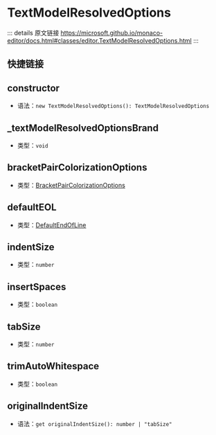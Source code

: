 # TextModelResolvedOptions

<backTop />
        
::: details 原文链接
https://microsoft.github.io/monaco-editor/docs.html#classes/editor.TextModelResolvedOptions.html
:::

## 快捷链接
<script setup>
    const data = [
  { icon: "C", link: "constructor" },
  {
    icon: "P",
    title: "_textModelResolvedOptionsBrand",
    link: "textModelResolvedOptionsBrand",
  },
  { icon: "P", link: "bracketPairColorizationOptions" },
  { icon: "P", link: "defaultEOL" },
  { icon: "P", link: "indentSize" },
  { icon: "P", link: "insertSpaces" },
  { icon: "P", link: "tabSize" },
  { icon: "P", link: "trimAutoWhitespace" },
  { icon: "A", link: "originalIndentSize" },
];
</script>
<dataItems :data="data" />

## constructor
- 语法：`new TextModelResolvedOptions(): TextModelResolvedOptions`

## _textModelResolvedOptionsBrand
- 类型：`void`


## bracketPairColorizationOptions
- 类型：[BracketPairColorizationOptions](/api/editor/BracketPairColorizationOptions.md)


## defaultEOL
- 类型：[DefaultEndOfLine](/api/editor/DefaultEndOfLine.md)


## indentSize
- 类型：`number`


## insertSpaces
- 类型：`boolean`


## tabSize
- 类型：`number`


## trimAutoWhitespace
- 类型：`boolean`


## originalIndentSize
- 语法：`get originalIndentSize(): number | "tabSize"`

